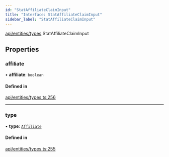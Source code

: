 ```yaml
---
id: "StatAffiliateClaimInput"
title: "Interface: StatAffiliateClaimInput"
sidebar_label: "StatAffiliateClaimInput"
---
```


[api/entities/types](../../../../../modules/API/Entities/Types/Types.md).StatAffiliateClaimInput

## Properties

### affiliate

• **affiliate**: `boolean`

#### Defined in

[api/entities/types.ts:256](https://github.com/PolymeshAssociation/polymesh-sdk/blob/fedc4714f/src/api/entities/types.ts#L256)

___

### type

• **type**: [`Affiliate`](../../../../../enums/API/Entities/Types/ClaimType/ClaimType.md#affiliate)

#### Defined in

[api/entities/types.ts:255](https://github.com/PolymeshAssociation/polymesh-sdk/blob/fedc4714f/src/api/entities/types.ts#L255)
